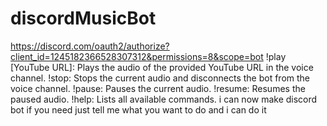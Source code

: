 # discordMusicBot

https://discord.com/oauth2/authorize?client_id=1245182366528307312&permissions=8&scope=bot
!play [YouTube URL]: Plays the audio of the provided YouTube URL in the voice channel.
!stop: Stops the current audio and disconnects the bot from the voice channel.
!pause: Pauses the current audio.
!resume: Resumes the paused audio.
!help: Lists all available commands.
i can now make discord bot if you need just tell me what you want to do and i can do it
